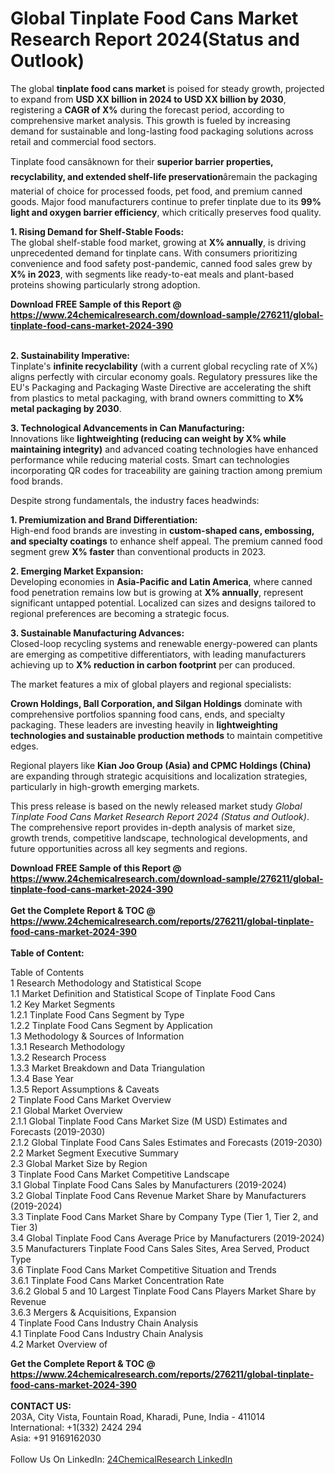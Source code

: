 <h1>Global Tinplate Food Cans Market Research Report 2024(Status and Outlook)</h1><p>The global <strong>tinplate food cans market</strong> is poised for steady growth, projected to expand from <strong>USD XX billion in 2024 to USD XX billion by 2030</strong>, registering a <strong>CAGR of X%</strong> during the forecast period, according to comprehensive market analysis. This growth is fueled by increasing demand for sustainable and long-lasting food packaging solutions across retail and commercial food sectors.</p><p>Tinplate food cansâknown for their <strong>superior barrier properties, recyclability, and extended shelf-life preservation</strong>âremain the packaging material of choice for processed foods, pet food, and premium canned goods. Major food manufacturers continue to prefer tinplate due to its <strong>99% light and oxygen barrier efficiency</strong>, which critically preserves food quality.</p><p><strong>1. Rising Demand for Shelf-Stable Foods:</strong><br>
The global shelf-stable food market, growing at <strong>X% annually</strong>, is driving unprecedented demand for tinplate cans. With consumers prioritizing convenience and food safety post-pandemic, canned food sales grew by <strong>X% in 2023</strong>, with segments like ready-to-eat meals and plant-based proteins showing particularly strong adoption.</p><div><b>Download FREE Sample of this Report @ 
            <a href="https://www.24chemicalresearch.com/download-sample/276211/global-tinplate-food-cans-market-2024-390">
            https://www.24chemicalresearch.com/download-sample/276211/global-tinplate-food-cans-market-2024-390</a></b></div><br><p><strong>2. Sustainability Imperative:</strong><br>
Tinplate's <strong>infinite recyclability</strong> (with a current global recycling rate of X%) aligns perfectly with circular economy goals. Regulatory pressures like the EU's Packaging and Packaging Waste Directive are accelerating the shift from plastics to metal packaging, with brand owners committing to <strong>X% metal packaging by 2030</strong>.</p><p><strong>3. Technological Advancements in Can Manufacturing:</strong><br>
Innovations like <strong>lightweighting (reducing can weight by X% while maintaining integrity)</strong> and advanced coating technologies have enhanced performance while reducing material costs. Smart can technologies incorporating QR codes for traceability are gaining traction among premium food brands.</p><p>Despite strong fundamentals, the industry faces headwinds:</p><p><strong>1. Premiumization and Brand Differentiation:</strong><br>
High-end food brands are investing in <strong>custom-shaped cans, embossing, and specialty coatings</strong> to enhance shelf appeal. The premium canned food segment grew <strong>X% faster</strong> than conventional products in 2023.</p><p><strong>2. Emerging Market Expansion:</strong><br>
Developing economies in <strong>Asia-Pacific and Latin America</strong>, where canned food penetration remains low but is growing at <strong>X% annually</strong>, represent significant untapped potential. Localized can sizes and designs tailored to regional preferences are becoming a strategic focus.</p><p><strong>3. Sustainable Manufacturing Advances:</strong><br>
Closed-loop recycling systems and renewable energy-powered can plants are emerging as competitive differentiators, with leading manufacturers achieving up to <strong>X% reduction in carbon footprint</strong> per can produced.</p><p>The market features a mix of global players and regional specialists:</p><p><strong>Crown Holdings, Ball Corporation, and Silgan Holdings</strong> dominate with comprehensive portfolios spanning food cans, ends, and specialty packaging. These leaders are investing heavily in <strong>lightweighting technologies and sustainable production methods</strong> to maintain competitive edges.</p><p>Regional players like <strong>Kian Joo Group (Asia) and CPMC Holdings (China)</strong> are expanding through strategic acquisitions and localization strategies, particularly in high-growth emerging markets.</p><p>This press release is based on the newly released market study <em>Global Tinplate Food Cans Market Research Report 2024 (Status and Outlook)</em>. The comprehensive report provides in-depth analysis of market size, growth trends, competitive landscape, technological developments, and future opportunities across all key segments and regions.</p><div><b>Download FREE Sample of this Report @ 
            <a href="https://www.24chemicalresearch.com/download-sample/276211/global-tinplate-food-cans-market-2024-390">
            https://www.24chemicalresearch.com/download-sample/276211/global-tinplate-food-cans-market-2024-390</a></b></div><br><div><b>Get the Complete Report & TOC @ 
            <a href="https://www.24chemicalresearch.com/reports/276211/global-tinplate-food-cans-market-2024-390">
            https://www.24chemicalresearch.com/reports/276211/global-tinplate-food-cans-market-2024-390</a></b></div><br>
            <b>Table of Content:</b><p>Table of Contents<br />
1 Research Methodology and Statistical Scope<br />
1.1 Market Definition and Statistical Scope of Tinplate Food Cans<br />
1.2 Key Market Segments<br />
1.2.1 Tinplate Food Cans Segment by Type<br />
1.2.2 Tinplate Food Cans Segment by Application<br />
1.3 Methodology & Sources of Information<br />
1.3.1 Research Methodology<br />
1.3.2 Research Process<br />
1.3.3 Market Breakdown and Data Triangulation<br />
1.3.4 Base Year<br />
1.3.5 Report Assumptions & Caveats<br />
2 Tinplate Food Cans Market Overview<br />
2.1 Global Market Overview<br />
2.1.1 Global Tinplate Food Cans Market Size (M USD) Estimates and Forecasts (2019-2030)<br />
2.1.2 Global Tinplate Food Cans Sales Estimates and Forecasts (2019-2030)<br />
2.2 Market Segment Executive Summary<br />
2.3 Global Market Size by Region<br />
3 Tinplate Food Cans Market Competitive Landscape<br />
3.1 Global Tinplate Food Cans Sales by Manufacturers (2019-2024)<br />
3.2 Global Tinplate Food Cans Revenue Market Share by Manufacturers (2019-2024)<br />
3.3 Tinplate Food Cans Market Share by Company Type (Tier 1, Tier 2, and Tier 3)<br />
3.4 Global Tinplate Food Cans Average Price by Manufacturers (2019-2024)<br />
3.5 Manufacturers Tinplate Food Cans Sales Sites, Area Served, Product Type<br />
3.6 Tinplate Food Cans Market Competitive Situation and Trends<br />
3.6.1 Tinplate Food Cans Market Concentration Rate<br />
3.6.2 Global 5 and 10 Largest Tinplate Food Cans Players Market Share by Revenue<br />
3.6.3 Mergers & Acquisitions, Expansion<br />
4 Tinplate Food Cans Industry Chain Analysis<br />
4.1 Tinplate Food Cans Industry Chain Analysis<br />
4.2 Market Overview of</p><div><b>Get the Complete Report & TOC @ 
            <a href="https://www.24chemicalresearch.com/reports/276211/global-tinplate-food-cans-market-2024-390">
            https://www.24chemicalresearch.com/reports/276211/global-tinplate-food-cans-market-2024-390</a></b></div><br><b>CONTACT US:</b><br>
            203A, City Vista, Fountain Road, Kharadi, Pune, India - 411014<br>
            International: +1(332) 2424 294<br>
            Asia: +91 9169162030 <br><br>
            Follow Us On LinkedIn: <a href="https://www.linkedin.com/company/24chemicalresearch/">24ChemicalResearch LinkedIn</a>